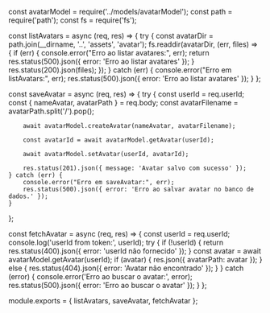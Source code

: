 const avatarModel = require('../models/avatarModel');
const path = require('path');
const fs = require('fs');

const listAvatars = async (req, res) => {
    try {
        const avatarDir = path.join(__dirname, '..', 'assets', 'avatar');
        fs.readdir(avatarDir, (err, files) => {
            if (err) {
                console.error("Erro ao listar avatares:", err);
                return res.status(500).json({ error: 'Erro ao listar avatares' });
            }
            res.status(200).json(files);
        });
    } catch (err) {
        console.error("Erro em listAvatars:", err);
        res.status(500).json({ error: 'Erro ao listar avatares' });
    }
};

const saveAvatar = async (req, res) => {
    try {
        const userId = req.userId; 
        const { nameAvatar, avatarPath } = req.body;
        const avatarFilename = avatarPath.split('/').pop(); 

        await avatarModel.createAvatar(nameAvatar, avatarFilename);

        const avatarId = await avatarModel.getAvatar(userId);

        await avatarModel.setAvatar(userId, avatarId);

        res.status(201).json({ message: 'Avatar salvo com sucesso' });
    } catch (err) {
        console.error("Erro em saveAvatar:", err);
        res.status(500).json({ error: 'Erro ao salvar avatar no banco de dados.' });
    }
};

const fetchAvatar = async (req, res) => {
    const userId = req.userId;
    console.log('userId from token:', userId);
    try {
        if (!userId) {
            return res.status(400).json({ error: 'userId não fornecido' });
        }
        const avatar = await avatarModel.getAvatar(userId);
        if (avatar) {
            res.json({ avatarPath: avatar });
        } else {
            res.status(404).json({ error: 'Avatar não encontrado' });
        }
    } catch (error) {
        console.error('Erro ao buscar o avatar:', error);
        res.status(500).json({ error: 'Erro ao buscar o avatar' });
    }
};

module.exports = { listAvatars, saveAvatar, fetchAvatar };
